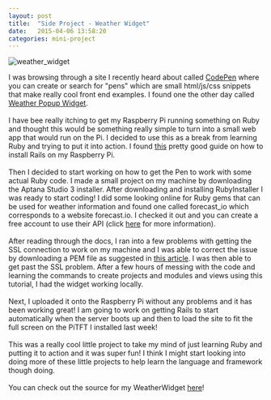 ```yaml
---
layout: post
title:  "Side Project - Weather Widget"
date:   2015-04-06 13:58:20
categories: mini-project
---
```

![weather_widget](https://cloud.githubusercontent.com/assets/11460318/7182713/32e1ee98-e421-11e4-9d47-053dec73dc93.png)

I was browsing through a site I recently heard about called [CodePen](http://codepen.io/) where you can create or search for "pens" which are small 
html/js/css snippets that make really cool front end examples. I found one the other day called [Weather Popup Widget](http://codepen.io/wpegg/pen/WbLGmJ).
<br><br>
I have bee really itching to get my Raspberry Pi running something on Ruby and thought this would be something really simple to turn into a small web app 
that would run on the Pi. I decided to use this as a break from learning Ruby and trying to put it into action. I found [this](http://computers.tutsplus.com/tutorials/how-to-install-ruby-on-rails-on-raspberry-pi--cms-21421) pretty good guide on how to 
install Rails on my Raspberry Pi.
<br><br>
Then I decided to start working on how to get the Pen to work with some actual Ruby code. I made a small project on my machine by downloading the Aptana 
Studio 3 installer. After downloading and installing RubyInstaller I was ready to start coding! I did some looking online for Ruby gems that can be used for 
weather information and found one called forecast_io which corresponds to a website forecast.io. I checked it out and you can create a free account to use 
their API (click [here](https://developer.forecast.io/docs/v2) for more information).
<br><br>
After reading through the docs, I ran into a few problems with getting the SSL connection to work on my machine and I was able to correct the issue by 
downloading a PEM file as suggested in [this article](https://gist.github.com/fnichol/867550). I was then able to get past the SSL problem. After a few hours of messing with the code and learning the 
commands to create projects and modules and views using this tutorial, I had the widget working locally.
<br><br>
Next, I uploaded it onto the Raspberry Pi without any problems and it has been working great! I am going to work on getting Rails to start automatically when 
the server boots up and then to load the site to fit the full screen on the PiTFT I installed last week!
<br><br>
This was a really cool little project to take my mind of just learning Ruby and putting it to action and it was super fun! I think I might start looking into
doing more of these little projects to help learn the language and framework though doing.
<br><br>
You can check out the source for my WeatherWidget [here](https://github.com/wpegg-dev/Small-Projects/tree/master/WeatherWidget)!
